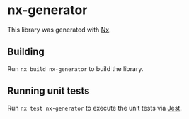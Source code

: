 # nx-generator

This library was generated with [Nx](https://nx.dev).

## Building

Run `nx build nx-generator` to build the library.

## Running unit tests

Run `nx test nx-generator` to execute the unit tests via [Jest](https://jestjs.io).
